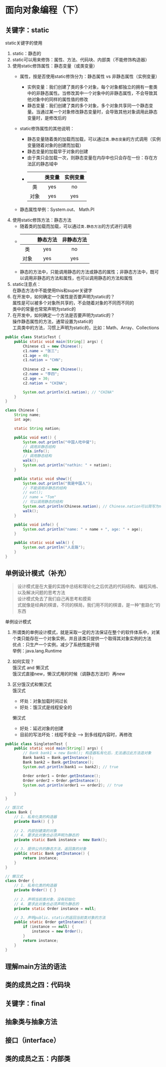 # 面向对象编程（下）

## 关键字：static
static关键字的使用  
1. static：静态的
2. static可以用来修饰：属性、方法、代码块、内部类（不能修饰构造器）
3. 使用static修饰属性：静态变量（或类变量）  
    - 属性，按是否使用static修饰分为：静态属性 vs 非静态属性（实例变量）  
        - 实例变量：我们创建了类的多个对象，每个对象都独立的拥有一套类中的非静态属性。当修改其中一个对象中的非静态属性，不会导致其他对象中的同样的属性值的修改  
        - 静态变量：我们创建了类的多个对象，多个对象共享同一个静态变量。当通过某一个对象修改静态变量时，会导致其他对象调用此静态变量时，是修改后的  
    
    - static修饰属性的其他说明：
        - 静态变量随着类的加载而加载，可以通过`类.静态变量`的方式调用（实例变量随着对象的创建而加载）  
        - 静态变量的加载早于对象的创建  
        - 由于类只会加载一次，则静态变量在内存中也只会存在一份：存在方法区的静态域中  
        - 
            |        |  类变量  | 实例变量 |  
            | :----: | :----:  | :----: |
            | 类     |  yes    | no      |  
            | 对象    |  yes    | yes    |  
           
    - 静态属性举例：System.out、 Math.PI
4. 使用static修饰方法：静态方法  
    - 随着类的加载而加载，可以通过`类.静态方法`的方式进行调用 
    -  
        |        |  静态方法  | 非静态方法 |  
        | :----: | :----:  | :----: |
        | 类     |  yes    | no      |  
        | 对象    |  yes    | yes    |  
    - 静态的方法中，只能调用静态的方法或静态的属性；非静态方法中，既可以调用非静态的方法和属性，也可以调用静态的方法和属性
5. static注意点：  
在静态方法中不能使用this和super关键字 
6. 在开发中，如何确定一个属性是否要声明为static的？  
    属性是可以被多个对象所共享的，不会随着对象的不同而不同的  
    类中的常量也常常声明为static的      
7. 在开发中，如何确定一个方法是否要声明为static的？  
    操作静态属性的方法，通常设置为static的  
    工具类中的方法，习惯上声明为static的，比如：Math、Array、Collections

```java
public class StaticTest {
    public static void main(String[] args) {
        Chinese c1 = new Chinese();
        c1.name = "张三";
        c1.age = 40; 
        c1.nation = "CHN";
        
        Chinese c2 = new Chinese();
        c2.name = "李四";
        c2.age = 30;
        c2.nation = "CHINA";

        System.out.println(c1.nation); // "CHINA"
    }
}

class Chinese {
    String name;
    int age;

    static String nation;

    public void eat() {
        System.out.println("中国人吃中餐");
        // 调用非静态结构
        this.info();
        // 调用静态结构
        walk();
        System.out.println("nathin: " + nation);
    }

    public static void show(){
        System.out.println("我是中国人");
        // 不能调用非静态的结构
        // eat();
        // name = "Tom"
        // 可以调用静态的结构
        System.out.println(Chinese.nation); // Chinese.nation可以简写为nation
        walk();
    }

    public void info() {
        System.out.println("name: " + name + ", age: " + age);
    }

    public static void walk() {
        System.out.println("人走路");
    }
}
```

## 单例设计模式（补充）
> 设计模式是在大量的实践中总结和理论化之后优选的代码结构、编程风格、以及解决问题的思考方法  
> 设计模式免去了我们自己再思考和摸索  
> 式就像是经典的棋谱，不同的棋局，我们用不同的棋谱，是一种“套路化”的东西

单例设计模式  
1. 所谓类的单例设计模式，就是采取一定的方法保证在整个的软件体系中，对某个类只能存在一个对象实例，并且该类只提供一个取得其对象实例的方法  
优点：只生产一个实例，减少了系统性能开销  
举例：java.lang.Runtime  

2. 如何实现？  
    饿汉式 and 懒汉式  
    饿汉式直接new，懒汉式用的时候（调静态方法时）再new  
3. 区分饿汉式和懒汉式  
    饿汉式  
    - 坏处：对象加载时间过长  
    - 好处：饿汉式是线程安全的  

    懒汉式
    - 好处：延迟对象的创建  
    - 目前的写法坏处：线程不安全 --> 到多线程内容时，再修改

```java
public class SingletonTest {
    public static void main(String[] args) {
        // Bank bank1 = new Bank(); 构造器私有化后，无法通过此方法造对象
        Bank bank1 = Bank.getInstance();
        Bank bank2 = Bank.getInstance();
        System.out.println(bank1 == bank2); // true

        Order order1 = Order.getInstance();
        Order order2 = Order.getInstance();
        System.out.println(order1 == order2); // true

    }
}

// 饿汉式
class Bank {
    // 1. 私有化类的构造器
    private Bank() { }
    
    // 2. 内部创建类的对象
    // 4. 要求此对象也必须声明为静态的
    private static Bank instance = new Bank();

    // 3. 提供公共的静态方法，返回类的对象
    public static Bank getInstance() {
        return instance;
    }
}

// 懒汉式
class Order {
    // 1. 私有化类的构造器
    private Order() { }
    
    // 2. 声明当前类对象，没有初始化
    // 4. 要求此对象也必须声明为静态的
    private static Order instance = null;

    // 3. 声明public、static的返回当前类对象的方法
    public static Order getInstance() {
        if (instance == null) {
            instance = new Order();
        }
        return instance;
    }
}
```

## 理解main方法的语法

## 类的成员之四：代码块

## 关键字：final

## 抽象类与抽象方法

## 接口（interface）

## 类的成员之五：内部类  